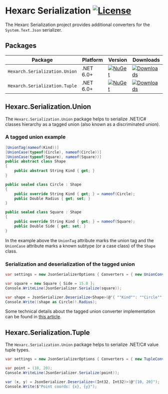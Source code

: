 # Hexarc Serialization [![License](http://img.shields.io/:license-mit-blue.svg)](http://badges.mit-license.org)

The Hexarc Serialization project provides additional converters for the `System.Text.Json` serializer.

## Packages

|Package|Platform|Version|Downloads|
|-------|--------|-------|---------|
|`Hexarch.Serialization.Union`| .NET 6.0+ |[![NuGet](https://img.shields.io/nuget/v/Hexarc.Serialization.Union.svg)](https://www.nuget.org/packages/Hexarc.Serialization.Union)|[![Downloads](http://img.shields.io/nuget/dt/Hexarc.Serialization.Union.svg)](https://www.nuget.org/packages/Hexarc.Serialization.Union)|
|`Hexarch.Serialization.Tuple`| .NET 6.0+ |[![NuGet](https://img.shields.io/nuget/v/Hexarc.Serialization.Tuple.svg)](https://www.nuget.org/packages/Hexarc.Serialization.Tuple)|[![Downloads](http://img.shields.io/nuget/dt/Hexarc.Serialization.Tuple.svg)](https://www.nuget.org/packages/Hexarc.Serialization.Tuple)|

## Hexarc.Serialization.Union

The `Hexarc.Serialization.Union` package helps to serialize .NET/C# classes hierarchy as a tagged union (also known as a discriminated union).

### A tagged union example
```c#
[UnionTag(nameof(Kind))]
[UnionCase(typeof(Circle), nameof(Circle))]
[UnionCase(typeof(Square), nameof(Square))]
public abstract class Shape
{
    public abstract String Kind { get; }
}

public sealed class Circle : Shape
{
    public override String Kind { get; } = nameof(Circle);
    public Double Radius { get; set; } 
}

public sealed class Square : Shape
{
    public override String Kind { get; } = nameof(Square);
    public Double Side { get; set; }
}
```

In the example above the `UnionTag` attribute marks the union tag and the `UnionCase` attribute 
marks a known subtype (or a case class) of the `Shape` class.

### Serialization and deserialization of the tagged union
```c#
var settings = new JsonSerializerOptions { Converters = { new UnionConverterFactory() } };

var square = new Square { Side = 15.0 };
Console.WriteLine(JsonSerializer.Serialize(square));

var shape = JsonSerializer.Deserialize<Shape>(@"{ ""Kind"": ""Circle"", ""Radius"": 10.0 }");
Console.Write((shape as Circle)!.Radius);
```

Some technical details about the tagged union converter implementation can be found in [this article](https://shadeglare.medium.com/mimic-discriminating-union-types-in-c-with-serialization-via-system-text-json-3da67ef58dc0).

## Hexarc.Serialization.Tuple

The `Hexarc.Serialization.Union` package helps to serialize .NET/C# value tuple types.

```c#
var settings = new JsonSerializerOptions { Converters = { new TupleConverterFactory() } };

var point = (10, 20);
Console.WriteLine(JsonSerializer.Serialize(point));

var (x, y) = JsonSerializer.Deserialize<(Int32, Int32)>(@"[10, 20]");
Console.Write($"Point coords: {x}, {y}");
```



